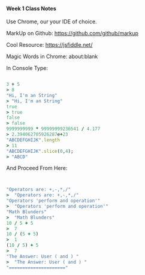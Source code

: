 #### Week 1 Class Notes


Use Chrome, our your IDE of choice. 

MarkUp on Github:  https://github.com/github/markup

Cool Resource: https://jsfiddle.net/


Magic Words in Chrome: about:blank


In Console Type:

```ruby

3 + 5
> 8
"Hi, I'm an String"
> "Hi, I'm an String"
true
> true
false
> false
9999999999 * 99999999236541 / 4.177
> 2.394062705926287e+23
"ABCDEFGHIJK".length
> 11
"ABCDEFGHIJK".slice(0,4);
> "ABCD"

```

And Proceed From Here:

```ruby


"Operators are: +,-,*,/"
>  "Operators are: +,-,*,/"
"Operators 'perform and operation'"
>  "Operators 'perform and operation'"
"Math Blunders"
>  "Math Blunders"
10 / 5 + 5
>  7
10 / (5 + 5)
>  1
(10 / 5) + 5
>  7
"The Answer: User ( and ) "
>  "The Answer: User ( and ) "
"====================="




```

